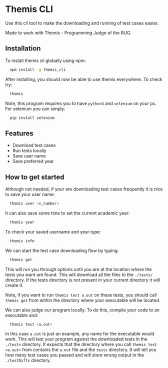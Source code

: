 # Themis CLI

Use this cli tool to make the downloading and running of test cases easier. 

Made to work with Themis - Programming Judge of the RUG.


## Installation

To install themis cli globally using npm:

```bash
  npm install -g themis_cli
```
After installing, you should now be able to use themis everywhere. To check try:
```bash
  themis
```
Note, this program requires you to have ```python3``` and ```selenium``` on your pc. For selenium you can simply:
```bash
  pip install selenium
```
## Features

- Download test cases
- Run tests locally
- Save user name
- Save preferred year

## How to get started

Although not needed, if your are downloading test cases frequently it is nice to save your user name:
```bash
  themis user <s_number>
```
It can also save some time to set the current academic year:
```bash
  themis year
```
To check your saved username and year type:
```bash
  themis info
```
We can start the test case downloading flow by typing:
```bash
  themis get
```
This will run you through options until you are at the location where the tests you want are found. This will download all the files to the ```./tests/``` directory. If the tests directory is not present in your current directory it will create it. 

Note, if you want to run ```themis test a.out``` on these tests, you should call ```themis get``` from within the directory where your executable will be located.


We can also judge our program locally. To do this, compile your code to an executable and:
```bash
  themis test <a.out>
```
In this case ```a.out``` is just an example, any name for the executable would work. This will test your program against the downloaded tests in the ```./tests``` directory. It expects that the directory where you call ```themis test <a.out>``` from contains the ```a.out``` file and the ```tests``` directory. It will tell you how many test cases you passed and will store wrong output in the ```./testDiffs``` directory.
